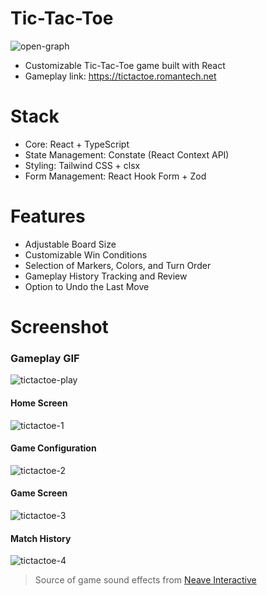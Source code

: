 # Tic-Tac-Toe
![open-graph](https://github.com/romantech/tic-tac-toe/assets/8604840/a8340503-3d72-4096-b1b7-fd6ebe5af5cf)

- Customizable Tic-Tac-Toe game built with React
- Gameplay link: https://tictactoe.romantech.net

# Stack

- Core: React + TypeScript
- State Management: Constate (React Context API)
- Styling: Tailwind CSS + clsx
- Form Management: React Hook Form + Zod

# Features

- Adjustable Board Size
- Customizable Win Conditions
- Selection of Markers, Colors, and Turn Order
- Gameplay History Tracking and Review
- Option to Undo the Last Move

# Screenshot

### Gameplay GIF
![tictactoe-play](https://github.com/romantech/tic-tac-toe/assets/8604840/b209f34a-255a-415d-b2f0-8b10dc701ed8)

#### Home Screen

![tictactoe-1](https://github.com/romantech/tic-tac-toe/assets/8604840/f0f4fb58-d888-4cd5-ba79-a15b52a2eed4)

#### Game Configuration

![tictactoe-2](https://github.com/romantech/tic-tac-toe/assets/8604840/6cefb894-5692-4576-afd6-2e0f46c51d7c)

#### Game Screen

![tictactoe-3](https://github.com/romantech/tic-tac-toe/assets/8604840/fc150228-fd1b-47a2-bf39-915d54eb3677)

#### Match History

![tictactoe-4](https://github.com/romantech/tic-tac-toe/assets/8604840/267d9a5e-36fd-4170-82c7-181dd9a04ef0)

> Source of game sound effects from [Neave Interactive](https://neave.com)
